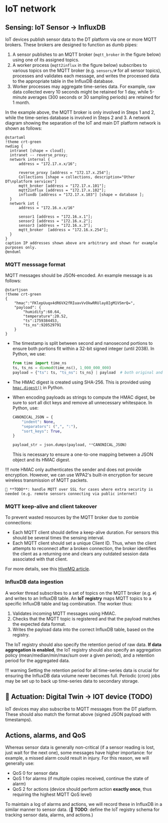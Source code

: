 # IoT network

## Sensing: IoT Sensor &rarr; InfluxDB

IoT devices publish sensor data to the DT platform via one or more MQTT brokers.  These brokers are designed to function as dumb pipes:

1. A sensor publishes to an MQTT broker (`mqtt_broker` in the figure below) using one of its assigned topics.
2. A worker process (`mqtt2influx` in the figure below) subscribes to various topics on the MQTT broker (e.g. `sensors/#` for all sensor topics), processes and validates each message, and writes the processed data to the appropriate table in the InfluxDB database.
3. Worker processes may aggregate time-series data.  For example, raw data collected every 10 seconds might be retained for 1 day, while 5-minute averages (300 seconds or 30 sampling periods) are retained for 1 month.

In the example above, the MQTT broker is only involved in Steps 1 and 2, while the time-series database is involved in Steps 2 and 3.  A network diagram showing the separation of the IoT and main DT platform network is shown as follows:

```kroki-plantuml
@startuml
!theme crt-green
nwdiag {
  intranet [shape = cloud];
  intranet -- reverse_proxy;
  network internal {
      address = "172.17.x.x/16";

      reverse_proxy [address = "172.17.x.254"];
      Collections [shape = collections, description="Other DT\nplatform services"]
      mqtt_broker [address = "172.17.x.101"];
      mqtt2influx [address = "172.17.x.102"];
      influxdb [address = "172.17.x.103"] [shape = database ];
  }
  network iot {
      address = "172.16.x.x/16"

      sensor1 [address = "172.16.x.1"];
      sensor2 [address = "172.16.x.2"];
      sensor3 [address = "172.16.x.3"];
      mqtt_broker  [address = "172.16.x.254"];
  }
}
caption IP addresses shown above are arbitrary and shown for example purposes only.
@enduml
```

### MQTT messsage format

MQTT messages should be JSON-encoded. An example message is as follows:

```kroki-plantuml
@startjson
!theme crt-green
{
    "hmac":"FKlepUuqx4dR6VX2fRIuavVvOkwRRUlay8IgM1VSmrQ=",
    "payload": {
        "humidity":60.64,
        "temperature":20.52,
        "ts":1759384453,
        "ts_ns":920529791
    }
}
```

- The timestamp is split between second and nanosecond portions to ensure both portions fit within a 32-bit signed integer (until 2038).  In Python, we use:

    ```py
    from time import time_ns
    ts, ts_ns = divmod(time_ns(), 1_000_000_000)
    payload = {"ts": ts, "ts_ns": ts_ns} | payload  # both original and new `payload` are dicts
    ```

- The HMAC digest is created using SHA-256.  This is provided using [`hmac.digest()`](https://docs.python.org/3/library/hmac.html#hmac.digest) in Python.
- When encoding payloads as strings to compute the HMAC digest, be sure to sort all dict keys and remove all unnecessary whitespace.  In Python, use:

    ```py
    CANONICAL_JSON = {
        "indent": None,
        "separators": (",", ":"),
        "sort_keys": True,
    }

    payload_str = json.dumps(payload, **CANONICAL_JSON)
    ```

  This is necessary to ensure a one-to-one mapping between a JSON object and its HMAC digest.

!!! note
    HMAC only authenticates the sender and does not provide encryption.  However, we can use WPA2's built-in encryption for secure wireless transmission of MQTT packets.

    🚧 **TODO**: handle MQTT over SSL for cases where extra security is needed (e.g. remote sensors connecting via public internet)

### MQTT keep-alive and client takeover

To prevent wasted resources by the MQTT broker due to zombie connections:

- Each MQTT client should define a keep-alive duration.  For sensors this should be several times the sensing interval.
- Each MQTT client should set a unique Client ID.  Thus, when the client attempts to reconnect after a broken connection, the broker identifies the client as a returning one and clears any outdated session data associated with that client.

For more details, see this [HiveMQ article](https://www.hivemq.com/blog/mqtt-essentials-part-10-alive-client-take-over/).

### InfluxDB data ingestion

A worker thread subscribes to a set of topics on the MQTT broker (e.g. `#`) and writes to an InfluxDB table.  An **IoT registry** maps MQTT topics to a specific InfluxDB table and tag combination.  The worker thus:

1. Validates incoming MQTT messages using HMAC.
2. Checks that the MQTT topic is registered and that the payload matches the expected data format.
3. Writes the payload data into the correct InfluxDB table, based on the registry.

The IoT registry should also specify the retention period of raw data.  **If data aggregation is enabled**, the IoT registry should also specify an aggregation policy (mean/median/min/max/sum over a given period), and a retention period for the aggregated data.

!!! warning
    Setting the retention period for all time-series data is crucial for ensuring the InfluxDB data volume never becomes full.  Periodic (cron) jobs may be set up to back up time-series data to secondary storage.

## 🚧 Actuation: Digital Twin &rarr; IOT device (TODO)

IoT devices may also subscribe to MQTT messages from the DT platform.  These should also match the format above (signed JSON payload with timestamps).

## Actions, alarms, and QoS

Whereas sensor data is generally non-critical (if a sensor reading is lost, just wait for the next one), some messages have higher importance: for example, a missed alarm could result in injury.  For this reason, we will generally use:

- QoS 0 for sensor data
- QoS 1 for alarms (if multiple copies received, continue the state of alarm)
- QoS 2 for actions (device should perform action **exactly once**, thus requiring the highest MQTT QoS level)

To maintain a log of alarms and actions, we will record these in InfluxDB in a similar manner to sensor data. (🚧 **TODO**: define the IoT registry schema for tracking sensor data, alarms, and actions.)
